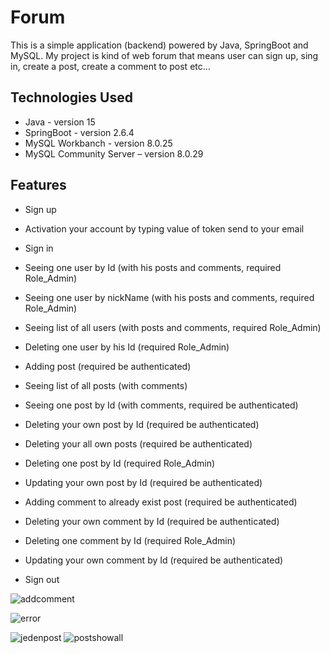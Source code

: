 


# Forum
This is a simple application (backend)  powered by Java, SpringBoot and MySQL.
My project is kind of web forum that means user can sign up, sing in, create a post, create a comment to post etc…


## Technologies Used
- Java - version 15
- SpringBoot - version 2.6.4
- MySQL Workbanch - version 8.0.25
- MySQL Community Server – version 8.0.29 
 

## Features
- Sign up 
- Activation your account by typing value of token send to your email
- Sign in

- Seeing one user by Id (with his posts and comments, required Role_Admin)
- Seeing one user by nickName (with his posts and comments, required Role_Admin)
- Seeing list of all users (with posts and comments, required Role_Admin)
- Deleting one user by his Id (required Role_Admin)

- Adding post (required be authenticated)
- Seeing list of all posts (with comments)
- Seeing one post by Id (with comments, required be authenticated)
- Deleting your own post by Id (required be authenticated)
- Deleting your all own posts (required be authenticated)
- Deleting one post by Id (required Role_Admin)
- Updating your own post by Id (required be authenticated)

- Adding comment to already exist post (required be authenticated)
- Deleting your own comment by Id (required be authenticated)
- Deleting one comment by Id (required Role_Admin)
- Updating your own comment by Id (required be authenticated)

- Sign out


![addcomment](https://user-images.githubusercontent.com/108268872/175955600-5ef594a6-f928-4b93-bfd7-b4eafe117f12.png)

![error](https://user-images.githubusercontent.com/108268872/175955610-5793c8c9-31e6-49f3-a852-c0c21b34ff1e.png)


![jedenpost](https://user-images.githubusercontent.com/108268872/175955641-e86cadfe-f7ac-447b-9c6b-00dfdc7e7146.png)
![postshowall](https://user-images.githubusercontent.com/108268872/175955650-93903add-4c93-4219-8053-485bfe7648a0.png)


